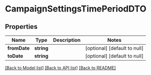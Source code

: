 # CampaignSettingsTimePeriodDTO

## Properties
Name | Type | Description | Notes
------------ | ------------- | ------------- | -------------
**fromDate** | **string** |  | [optional] [default to null]
**toDate** | **string** |  | [optional] [default to null]

[[Back to Model list]](../README.md#documentation-for-models) [[Back to API list]](../README.md#documentation-for-api-endpoints) [[Back to README]](../README.md)


